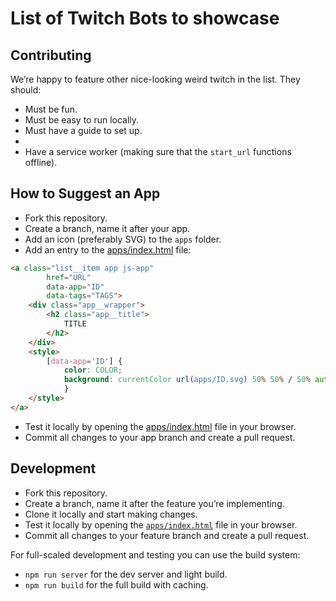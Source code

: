 # List of Twitch Bots to showcase


## Contributing

We’re happy to feature other nice-looking weird twitch  in the list. They should:

- Must be fun.
- Must be easy to run locally.
- Must have a guide to set up.
-
- Have a service worker (making sure that the `start_url` functions offline).

## How to Suggest an App

- Fork this repository.
- Create a branch, name it after your app.
- Add an icon (preferably SVG) to the `apps` folder.
- Add an entry to the [apps/index.html](apps/index.html) file:

```html
<a class="list__item app js-app"
		href="URL"
		data-app="ID"
		data-tags="TAGS">
	<div class="app__wrapper">
		<h2 class="app__title">
			TITLE
		</h2>
	</div>
	<style>
		[data-app='ID'] {
			color: COLOR;
			background: currentColor url(apps/ID.svg) 50% 50% / 50% auto no-repeat;
			}
	</style>
</a>
```

- Test it locally by opening the [apps/index.html](apps/index.html) file in your browser.
- Commit all changes to your app branch and create a pull request.

## Development

- Fork this repository.
- Create a branch, name it after the feature you’re implementing.
- Clone it locally and start making changes.
- Test it locally by opening the [`apps/index.html`](apps/index.html) file in your browser.
- Commit all changes to your feature branch and create a pull request.

For full-scaled development and testing you can use the build system:

- `npm run server` for the dev server and light build.
- `npm run build` for the full build with caching.
